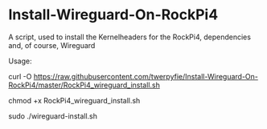 # Install-Wireguard-On-RockPi4
A script, used to install the Kernelheaders for the RockPi4, dependencies and, of course, Wireguard


Usage:

curl -O https://raw.githubusercontent.com/twerpyfie/Install-Wireguard-On-RockPi4/master/RockPi4_wireguard_install.sh

chmod +x RockPi4_wireguard_install.sh

sudo ./wireguard-install.sh
